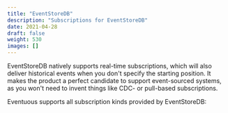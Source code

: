 ```yaml
---
title: "EventStoreDB"
description: "Subscriptions for EventStoreDB"
date: 2021-04-28
draft: false
weight: 530
images: []
---
```


EventStoreDB natively supports real-time subscriptions, which will also deliver historical events when you don't specify the starting position. It makes the product a perfect candidate to support event-sourced systems, as you won't need to invent things like CDC- or pull-based subscriptions.

Eventuous supports all subscription kinds provided by EventStoreDB:
